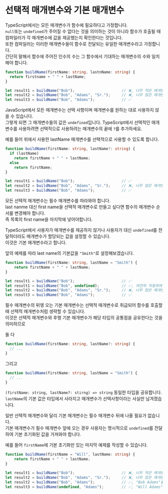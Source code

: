 # 선택적 매개변수와 기본 매개변수

TypeScript에서는 모든 매개변수가 함수에 필요하다고 가정합니다.<br />
`null`또는 `undefined`가 주어질 수 없다는 것을 의미하는 것이 아니라 함수가 호출될 때 컴파일러가 각 매개변수에 값을 제공했는지 확인한다는 것입니다.<br />
또한 컴파일러는 이러한 매개변수들이 함수로 전달되는 유일한 매개변수라고 가정합니다.<br />
간단히 말해서 함수에 주어진 인수의 수는 그 함수에서 기대하는 매개변수의 수와 일치해야 합니다.

```ts
function buildName(firstName: string, lastnName: string) {
  return firstname + " " + lastName;
}

let result1 = buildName("Bob");                     // ❌, 너무 적은 매개변수
let result2 = buildName("Bob", "Adams", "Sr.");     // ❌, 너무 많은 매개변수
let result3 = buildName("Bob", "Adams");            // ✅
```

JavaScript에서 모든 매개변수는 선택 사항이며 매개변수를 원하는 대로 사용하지 않을 수 있습니다.<br />
그렇게 되면 그 매개변수들의 값은 `undefined`입니다. TypeScript에서 선택적인 매개변수를 사용하려면 선택적으로 사용하려는 매개변수의 끝에 `?`를 추가하세요.

예를 들어 위에서 사용한 lastName 매개변수를 선택적으로 사용할 수 있도록 합니다.

```ts
function buildName(firstName: string, lastName?: string) {
  if (lastName)
    return firstName + " " + lastName;
  else
    return firstName;
}

let result1 = buildName("Bob");                     // ✅
let result2 = buildName("Bob", "Adams", "Sr.");     // ❌, 너무 많은 매개변수
let result3 = buildName("Bob", "Adams");            // ✅
```

모든 선택적 매개변수는 필수 매개변수를 따라와야 합니다.<br />
last nanme 대신 first name을 선택적 매개변수로 만들고 싶다면 함수의 매개변수 순서를 변경해야 합니다.<br />
즉 목록의 first name을 마지막에 넣어야합니다.

TypeScript에서 사용자가 매개변수를 제공하지 않거나 사용자가 대신 `undefined`를 전달하더라도 매개변수가 할당되는 값을 설정할 수 있습니다.<br />
이것은 기본 매개변수라고 합니다.

앞의 예제를 따라 last name의 기본값을 `"Smith"`로 설정해보겠습니다.

```ts
function buildName(firstName: string, lastName = "Smith") {
    return firstName + " " + lastName;
}

let result1 = buildName("Bob");                     // ✅
let result1 = buildName("Bob", undefined);          // ✅, 여전히 작동하며 "Bob Smith"를 반환합니다.
let result2 = buildName("Bob", "Adams", "Sr.");     // ❌, 너무 많은 매개변수
let result3 = buildName("Bob", "Adams");            // ✅
```

필수 매개변수의 뒤엥 오는 기본 매개변수는 선택적 매개변수로 취급되어 함수를 호출할 때 선택적 매개변수처럼 생략할 수 있습니다.<br />
이것은 선택적 매개변수와 후행 기본 매개변수가 해당 타입의 공통점을 공유한다는 것을 의미하므로

둘 다

```ts
function buildName(firstName: string, lastName?: string) {
  // ...
}
```

그리고

```ts
function buildName(firstName: string, lastName = "Smith") {
  // ...
}
```

`(firstName: string, lastName?: stirng) => string` 동일한 타입을 공유합니다.<br />
`lastName`의 기본 값은 타입에서 사라지고 매개변수가 선택사항이라는 사실만 남겨졌습니다.

일반 선택적 매개변수와 달리 기본 매개변수는 필수 매개변수 뒤에 나올 필요가 없습니다.<br />
기본 매개변수가 필수 매개변수 앞에 오는 경우 사용자는 명시적으로 `undefined`를 전달하여 기본 초기화된 값을 가져와야 합니다.

예를 들어 `firstName`에 기본 초기화만 있는 마지막 예제를 작성할 수 있습니다.


```ts
function buildName(firstName = "Will", lastName: string) {
    return firstName + " " + lastName;
}

let result1 = buildName("Bob");                     // ❌, 너무 적은 매개변수
let result2 = buildName("Bob", "Adams", "Sr.");     // ❌, 너무 많은 매개변수
let result2 = buildName("Bob", "Adams");            // ✅, "Bob Adams"를 반환합니다.
let result3 = buildName(undefined, "Adams");        // ✅, "Will Adams"를 반환합니다.
```